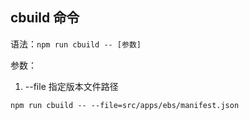 ## cbuild 命令

语法：`npm run cbuild -- [参数]`

参数：
1. --file 指定版本文件路径

```shell
npm run cbuild -- --file=src/apps/ebs/manifest.json
```
